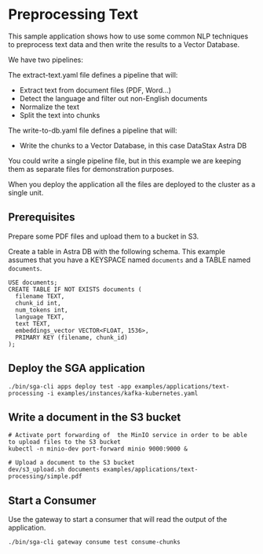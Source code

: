 # Preprocessing Text 

This sample application shows how to use some common NLP techniques to preprocess text data and then write the results to a Vector Database.

We have two pipelines:

The extract-text.yaml file defines a pipeline that will:

- Extract text from document files (PDF, Word...)
- Detect the language and filter out non-English documents
- Normalize the text
- Split the text into chunks

The write-to-db.yaml file defines a pipeline that will:
- Write the chunks to a Vector Database, in this case DataStax Astra DB

You could write a single pipeline file, but in this example we are keeping them as separate files
for demonstration purposes.

When you deploy the application all the files are deployed to the cluster as a single unit. 

## Prerequisites

Prepare some PDF files and upload them to a bucket in S3.

Create a table in Astra DB with the following schema.
This example assumes that you have a KEYSPACE named `documents` and a TABLE named `documents`.

```
USE documents;
CREATE TABLE IF NOT EXISTS documents (  
  filename TEXT,
  chunk_id int,
  num_tokens int,
  language TEXT,  
  text TEXT,
  embeddings_vector VECTOR<FLOAT, 1536>,
  PRIMARY KEY (filename, chunk_id)
);
```


## Deploy the SGA application

```
./bin/sga-cli apps deploy test -app examples/applications/text-processing -i examples/instances/kafka-kubernetes.yaml
```

## Write a document in the S3 bucket

```
# Activate port forwarding of  the MinIO service in order to be able to upload files to the S3 bucket
kubectl -n minio-dev port-forward minio 9000:9000 &

# Upload a document to the S3 bucket
dev/s3_upload.sh documents examples/applications/text-processing/simple.pdf
```

## Start a Consumer

Use the gateway to start a consumer that will read the output of the application.

```
./bin/sga-cli gateway consume test consume-chunks
```